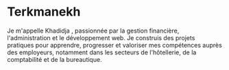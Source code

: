 # Terkmanekh
Je m'appelle Khadidja , passionnée par la gestion financière, l'administration et le développement web. Je construis des projets pratiques pour apprendre, progresser et valoriser mes compétences auprès des employeurs, notamment dans les secteurs de l'hôtellerie, de la comptabilité et de la bureautique.
